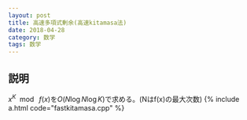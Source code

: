 ```yaml
---
layout: post
title: 高速多項式剰余(高速kitamasa法)
date: 2018-04-28
category: 数学
tags: 数学
---
```


## 説明
$x^K  \mod \ f(x)$を$O(N \log N \log K)$で求める。(Nはf(x)の最大次数)
{% include a.html code="fastkitamasa.cpp" %}